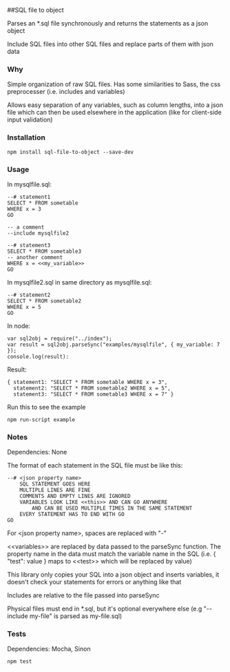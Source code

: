 
##SQL file to object

Parses an *.sql file synchronously and returns the statements as a json object

Include SQL files into other SQL files and replace parts of them with json data

### Why

Simple organization of raw SQL files.  Has some similarities to Sass, the css preprocesser (i.e. includes and variables)

Allows easy separation of any variables, such as column lengths, into a json file which
can then be used elsewhere in the application (like for client-side input validation)

### Installation

    npm install sql-file-to-object --save-dev


### Usage

In mysqlfile.sql:

    --# statement1
    SELECT * FROM sometable
    WHERE x = 3
    GO

    -- a comment
    --include mysqlfile2

    --# statement3
    SELECT * FROM sometable3
    -- another comment
    WHERE x = <<my_variable>>
    GO
    
In mysqlfile2.sql in same directory as mysqlfile.sql:

    --# statement2
    SELECT * FROM sometable2
    WHERE x = 5
    GO

In node:

    var sql2obj = require("../index");
    var result = sql2obj.parseSync("examples/mysqlfile", { my_variable: 7 });    
    console.log(result):

Result: 

    { statement1: "SELECT * FROM sometable WHERE x = 3",
      statement2: "SELECT * FROM sometable2 WHERE x = 5",
      statement3: "SELECT * FROM sometable3 WHERE x = 7" }

Run this to see the example

    npm run-script example

### Notes

Dependencies: None

The format of each statement in the SQL file must be like this:

    --# <json property name>
        SQL STATEMENT GOES HERE
        MULTIPLE LINES ARE FINE
        COMMENTS AND EMPTY LINES ARE IGNORED
        VARIABLES LOOK LIKE <<this>> AND CAN GO ANYWHERE
            AND CAN BE USED MULTIPLE TIMES IN THE SAME STATEMENT
        EVERY STATEMENT HAS TO END WITH GO
    GO

For &lt;json property name&gt;, spaces are replaced with "-"

&lt;&lt;variables&gt;&gt; are replaced by data passed to the parseSync function.  The property name in the data
must match the variable name in the SQL (i.e. { "test": value } maps to &lt;&lt;test&gt;&gt; which will be replaced by value)

This library only copies your SQL into a json object and inserts variables, it doesn't check your statements for errors or anything like that

Includes are relative to the file passed into parseSync

Physical files must end in *.sql, but it's optional everywhere else (e.g "--include my-file" is parsed as my-file.sql)

### Tests

Dependencies: Mocha, Sinon

    npm test
    
